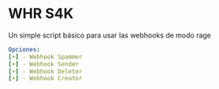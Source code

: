 # WHR S4K 
Un simple script básico para usar las webhooks de modo rage

```yaml
Opciones:
[+] - Webhook Spammer
[+] - Webhook Sender
[+] - Webhook Deleter
[+] - Webhook Creator
```
